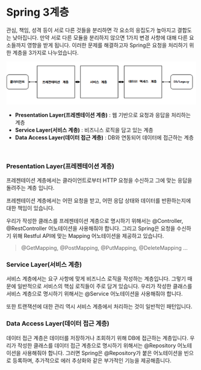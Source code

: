 # Spring 3계층

관심, 책임, 성격 등이 서로 다른 것들을 분리하면 각 요소의 응집도가 높아지고 결합도는 낮아집니다. 만약 서로 다른 모듈을 분리하지 않으면 1가지 변경 사항에 대해 다른 요소들까지 영향을 받게 됩니다. 이러한 문제를 해결하고자 Spring은 요청을 처리하기 위한 계층을 3가지로 나누었습니다.

![](./images/Spring3계층.png)

* **Presentation Layer(프레젠테이션 계층)** : 웹 기반으로 요청과 응답을 처리하는 계층
* **Service Layer(서비스 계층)** : 비즈니스 로직을 담고 있는 계층
* **Data Access Layer(데이터 접근 계층)** : DB와 연동되어 데이터에 접근하는 계층

<br>

### Presentation Layer(프레젠테이션 계층)

프레젠테이션 계층에서는 클라이언트로부터 HTTP 요청을 수신하고 그에 맞는 응답을 돌려주는 계층 입니다.

프레젠테이션 계층에서는 어떤 요청을 받고, 어떤 응답 상태와 데이터를 반환하는지에 대한 책임이 있습니다.

우리가 작성한 클래스를 프레젠테이션 계층으로 명시하기 위해서는 @Controller, @RestController 어노테이션을 사용해줘야 합니다. 그리고 Spring은 요청을 수신하기 위해 Restful API에 맞는 Mapping 어노테이션을 제공하고 있습니다.

> @GetMapping, @PostMapping, @PutMapping, @DeleteMapping ...

### Service Layer(서비스 계층)

서비스 계층에서는 요구 사항에 맞게 비즈니스 로직을 작성하는 계층입니다. 그렇기 때문에 일반적으로 서비스의 핵심 로직들이 주로 담겨 있습니다. 우리가 작성한 클래스를 서비스 계층으로 명시하기 위해서는 @Service 어노테이션을 사용해줘야 합니다.

또한 트랜잭션에 대한 관리 역시 서비스 계층에서 처리하는 것이 일반적인 패턴입니다.

### Data Access Layer(데이터 접근 계층)

데이터 접근 계층은 데이터를 저장하거나 조회하기 위해 DB에 접근하는 계층입니다. 우리가 작성한 클래스를 데이터 접근 계층으로 명시하기 위해서는 @Repository 어노테이션을 사용해줘야 합니다. 그러면 Spring은 @Repository가 붙은 어노테이션을 빈으로 등록하며, 추가적으로 에러 추상화와 같은 부가적인 기능을 제공해줍니다.